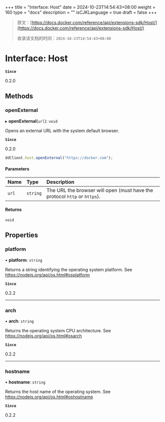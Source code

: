 +++
title = "Interface: Host"
date = 2024-10-23T14:54:43+08:00
weight = 160
type = "docs"
description = ""
isCJKLanguage = true
draft = false
+++

> 原文：[https://docs.docker.com/reference/api/extensions-sdk/Host/](https://docs.docker.com/reference/api/extensions-sdk/Host/)
>
> 收录该文档的时间：`2024-10-23T14:54:43+08:00`

# Interface: Host

**`Since`**

0.2.0

## Methods

### openExternal

▸ **openExternal**(`url`): `void`

Opens an external URL with the system default browser.

**`Since`**

0.2.0



```typescript
ddClient.host.openExternal("https://docker.com");
```

#### Parameters

| Name  | Type     | Description                                                  |
| :---- | :------- | :----------------------------------------------------------- |
| `url` | `string` | The URL the browser will open (must have the protocol `http` or `https`). |

#### Returns

```
void
```

## Properties

### platform

• **platform**: `string`

Returns a string identifying the operating system platform. See https://nodejs.org/api/os.html#osplatform

**`Since`**

0.2.2

------

### arch

• **arch**: `string`

Returns the operating system CPU architecture. See https://nodejs.org/api/os.html#osarch

**`Since`**

0.2.2

------

### hostname

• **hostname**: `string`

Returns the host name of the operating system. See https://nodejs.org/api/os.html#oshostname

**`Since`**

0.2.2
